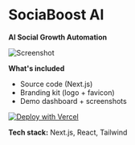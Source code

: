 # SociaBoost AI

**AI Social Growth Automation**

![Screenshot](/public/screenshots/sociaboost.png)

**What's included**
- Source code (Next.js)
- Branding kit (logo + favicon)
- Demo dashboard + screenshots

[![Deploy with Vercel](https://vercel.com/button)](https://vercel.com/new/clone?repository-url=https://github.com/YOUR_USERNAME/AI-Startup-Studio)

**Tech stack:** Next.js, React, Tailwind
